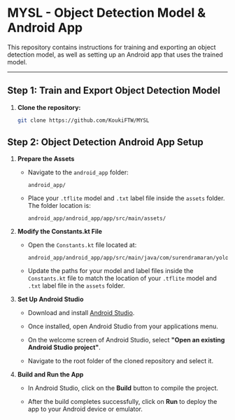 # MYSL - Object Detection Model & Android App

This repository contains instructions for training and exporting an object detection model, as well as setting up an Android app that uses the trained model.

---

## Step 1: Train and Export Object Detection Model

1. **Clone the repository:**

   ```bash
   git clone https://github.com/KoukiFTW/MYSL

## Step 2: Object Detection Android App Setup

1. **Prepare the Assets**

   - Navigate to the `android_app` folder:
   
     ```
     android_app/
     ```

   - Place your `.tflite` model and `.txt` label file inside the `assets` folder. The folder location is:
   
     ```
     android_app/android_app/app/src/main/assets/
     ```

2. **Modify the Constants.kt File**

   - Open the `Constants.kt` file located at:
   
     ```
     android_app/android_app/app/src/main/java/com/surendramaran/yolov8tflite
     ```

   - Update the paths for your model and label files inside the `Constants.kt` file to match the location of your `.tflite` model and `.txt` label file in the `assets` folder.

3. **Set Up Android Studio**

   - Download and install [Android Studio](https://developer.android.com/studio).

   - Once installed, open Android Studio from your applications menu.

   - On the welcome screen of Android Studio, select **"Open an existing Android Studio project"**.

   - Navigate to the root folder of the cloned repository and select it.

4. **Build and Run the App**

   - In Android Studio, click on the **Build** button to compile the project.

   - After the build completes successfully, click on **Run** to deploy the app to your Android device or emulator.
